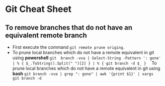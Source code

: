# Git Cheat Sheet

## To remove branches that do not have an equivalent remote branch

- First execute the command `git remote prune origing`.
- To prune local branches which do not have a remote equivalent in git using __powershell__ `git  branch -vva | Select-String -Pattern ': gone' | % { $_.ToString().Split(" ")[2] } | % { git branch -d $_ }  `
To prune local branches which do not have a remote equivalent in git using __bash__ `git branch -vva | grep ": gone" | awk '{print $1}' | xargs git branch -d`
